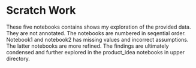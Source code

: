 # Scratch Work

These five notebooks contains shows my exploration of the provided data. They are not annotated. The notebooks are numbered in seqential order. Notebook1 and notebook2 has missing values and incorrect assumptions. The latter notebooks are more refined. The findings are ultimately condensed and further explored in the product_idea notebooks in upper directory.
